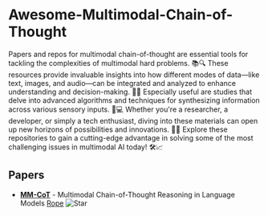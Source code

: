 # Awesome-Multimodal-Chain-of-Thought
Papers and repos for multimodal chain-of-thought are essential tools for tackling the complexities of multimodal hard problems. 📚🔍 These resources provide invaluable insights into how different modes of data—like text, images, and audio—can be integrated and analyzed to enhance understanding and decision-making. 🤖🎨 Especially useful are studies that delve into advanced algorithms and techniques for synthesizing information across various sensory inputs. 🧠💻 Whether you're a researcher, a developer, or simply a tech enthusiast, diving into these materials can open up new horizons of possibilities and innovations. 🌟🚀 Explore these repositories to gain a cutting-edge advantage in solving some of the most challenging issues in multimodal AI today! 🛠️📈


## Papers
- [**MM-CoT**](https://arxiv.org/pdf/2303.08128.pdf) - Multimodal Chain-of-Thought Reasoning in Language Models [Rope](https://github.com/amazon-science/mm-cot)
![Star](https://img.shields.io/github/stars/amazon-science/mm-cot.svg?style=social&label=Star)
